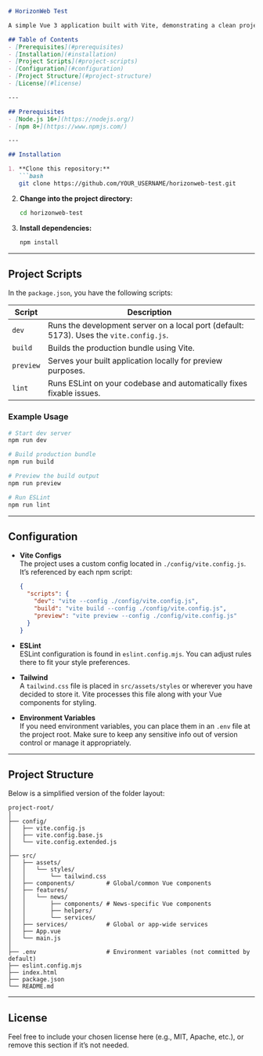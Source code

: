 ```md
# HorizonWeb Test

A simple Vue 3 application built with Vite, demonstrating a clean project setup, folder structure, and usage of essential tools (ESLint, Tailwind, etc.).

## Table of Contents
- [Prerequisites](#prerequisites)
- [Installation](#installation)
- [Project Scripts](#project-scripts)
- [Configuration](#configuration)
- [Project Structure](#project-structure)
- [License](#license)

---

## Prerequisites
- [Node.js 16+](https://nodejs.org/)  
- [npm 8+](https://www.npmjs.com/)

---

## Installation

1. **Clone this repository:**
   ```bash
   git clone https://github.com/YOUR_USERNAME/horizonweb-test.git
   ```
2. **Change into the project directory:**
   ```bash
   cd horizonweb-test
   ```
3. **Install dependencies:**
   ```bash
   npm install
   ```

---

## Project Scripts

In the `package.json`, you have the following scripts:

| Script   | Description                                                                                  |
|----------|----------------------------------------------------------------------------------------------|
| `dev`    | Runs the development server on a local port (default: 5173). Uses the `vite.config.js`.      |
| `build`  | Builds the production bundle using Vite.                                                     |
| `preview`| Serves your built application locally for preview purposes.                                  |
| `lint`   | Runs ESLint on your codebase and automatically fixes fixable issues.                         |

### Example Usage
```bash
# Start dev server
npm run dev

# Build production bundle
npm run build

# Preview the build output
npm run preview

# Run ESLint
npm run lint
```

---

## Configuration

- **Vite Configs**  
  The project uses a custom config located in `./config/vite.config.js`. It’s referenced by each npm script:
  ```json
  {
    "scripts": {
      "dev": "vite --config ./config/vite.config.js",
      "build": "vite build --config ./config/vite.config.js",
      "preview": "vite preview --config ./config/vite.config.js"
    }
  }
  ```

- **ESLint**  
  ESLint configuration is found in `eslint.config.mjs`. You can adjust rules there to fit your style preferences.

- **Tailwind**  
  A `tailwind.css` file is placed in `src/assets/styles` or wherever you have decided to store it. Vite processes this file along with your Vue components for styling.

- **Environment Variables**  
  If you need environment variables, you can place them in an `.env` file at the project root. Make sure to keep any sensitive info out of version control or manage it appropriately.

---

## Project Structure

Below is a simplified version of the folder layout:

```
project-root/
│
├── config/
│   ├── vite.config.js
│   ├── vite.config.base.js
│   └── vite.config.extended.js
│
├── src/
│   ├── assets/
│   │   └── styles/
│   │       └── tailwind.css
│   ├── components/         # Global/common Vue components
│   ├── features/
│   │   └── news/
│   │       ├── components/ # News-specific Vue components
│   │       ├── helpers/
│   │       └── services/
│   ├── services/           # Global or app-wide services
│   ├── App.vue
│   └── main.js
│
├── .env                    # Environment variables (not committed by default)
├── eslint.config.mjs
├── index.html
├── package.json
└── README.md
```

---

## License
Feel free to include your chosen license here (e.g., MIT, Apache, etc.), or remove this section if it’s not needed.

```
